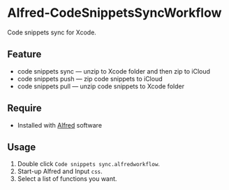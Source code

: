 # Alfred-CodeSnippetsSyncWorkflow
Code snippets sync for Xcode.

## Feature

- code snippets sync — unzip to Xcode folder and then zip to iCloud
- code snippets push — zip code snippets to iCloud
- code snippets pull — unzip code snippets to Xcode folder

## Require

- Installed with [Alfred](https://www.alfredapp.com) software

## Usage

1. Double click `Code snippets sync.alfredworkflow`. 
2. Start-up Alfred and Input `css`.
3. Select a list of functions you want.